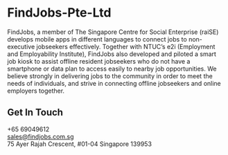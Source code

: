# FindJobs-Pte-Ltd

FindJobs, a member of The Singapore Centre for Social Enterprise (raiSE) develops mobile apps in different languages to connect jobs to non-executive jobseekers effectively. Together with NTUC’s e2i (Employment and Employability Institute), FindJobs also developed and piloted a smart job kiosk to assist offline resident jobseekers who do not have a smartphone or data plan to access easily to nearby job opportunities. We believe strongly in delivering jobs to the community in order to meet the needs of individuals, and strive in connecting offline jobseekers and online employers together.

## Get In Touch

+65 69049612  
[sales@findjobs.com.sg](mailto:sales@findjobs.com.sg)  
75 Ayer Rajah Crescent,
#01-04 Singapore 139953
